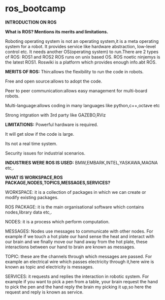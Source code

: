 # ros_bootcamp
**INTRODUCTION ON ROS**

**What is ROS? Mentions its merits and limitations.**

Roboting operating system is not an operating system,it is a meta operating system for a robot. It provides service like hardware abstraction, low-level control etc.
It needs another OS(operating system) to run.There are 2 types of ROS:
ROS1 and ROS2
ROS runs on unix based OS. 
ROS noetic ninjemys is the latest ROS1. Roswiki is a platform which provides enough info.abt ROS.

**MERITS OF ROS:**
Thin:allows the flexibility to run the code in robots.

Free and open source:allows to adopt the code.

Peer to peer communication:allows easy management for multi-board robots.

Multi-language:allows coding in many languages like python,c++,octave etc

Strong intgration with 3rd party like GAZEBO,RViz

**LIMITATIONS:**
Powerful hardware is required.

It will get slow if the code is large.

Its not a real time system.

Security issues for industrial scenarios.


**INDUSTRIES WERE ROS IS USED:**
BMW,EMBARK,INTEL,YASKAWA,MAGNA etc,.

**WHAT IS WORKSPACE,ROS PACKAGE,NODES,TOPICS,MESSAGES,SERVICES?**

WORKSPACE: it is a collection of packages in which we can create or modify existing  packages.

ROS PACKAGE: it is the main organisational software which contains nodes,library data etc,.

NODES: it is a process which perform computation. 

MESSAGES: Nodes use messages to communicate with other nodes. For example if we touch a hot plate our hand sense the heat and interact with our brain and we finally move our hand away from the hot plate, these interactions between our hand to brain are known as messages.

TOPIC: these are the channels through which messages are passed. For example an electrical wire which passes  electricity through it,here wire is known as topic and electricity is messages.

SERVICES: it requests and replies the interaction in robotic system. For example if you want to pick a pen from a table, your brain request the hand to pick the pen and the hand reply the brain my picking it up,so here the request and reply is known as service.
